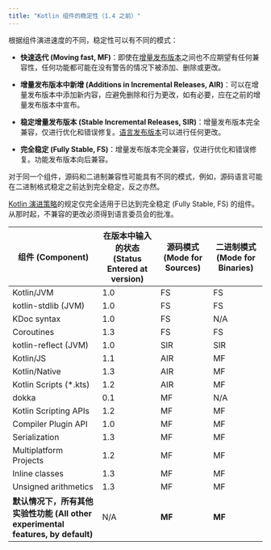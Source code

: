 ```yaml
---
title: "Kotlin 组件的稳定性（1.4 之前）"
---
```

<no-index/>

根据组件演进速度的不同，稳定性可以有不同的模式：

<a name="moving-fast"/>

*   **快速迭代 (Moving fast, MF)**：即使在[增量发布版本](kotlin-evolution-principles#language-and-tooling-releases)之间也不应期望有任何兼容性，任何功能都可能在没有警告的情况下被添加、删除或更改。

*   **增量发布版本中新增 (Additions in Incremental Releases, AIR)**：可以在增量发布版本中添加新内容，应避免删除和行为更改，如有必要，应在之前的增量发布版本中宣布。

*   **稳定增量发布版本 (Stable Incremental Releases, SIR)**：增量发布版本完全兼容，仅进行优化和错误修复。[语言发布版本](kotlin-evolution-principles#language-and-tooling-releases)可以进行任何更改。

<a name="fully-stable"/>

*   **完全稳定 (Fully Stable, FS)**：增量发布版本完全兼容，仅进行优化和错误修复。功能发布版本向后兼容。

对于同一个组件，源码和二进制兼容性可能具有不同的模式，例如，源码语言可能在二进制格式稳定之前达到完全稳定，反之亦然。

[Kotlin 演进策略](kotlin-evolution-principles)的规定仅完全适用于已达到完全稳定 (Fully Stable, FS) 的组件。从那时起，不兼容的更改必须得到语言委员会的批准。

|**组件 (Component)**|**在版本中输入的状态 (Status Entered at version)**|**源码模式 (Mode for Sources)**|**二进制模式 (Mode for Binaries)**|
| --- | --- | --- | --- |
Kotlin/JVM|1.0|FS|FS|
kotlin-stdlib (JVM)|1.0|FS|FS
KDoc syntax|1.0|FS|N/A
Coroutines|1.3|FS|FS
kotlin-reflect (JVM)|1.0|SIR|SIR
Kotlin/JS|1.1|AIR|MF
Kotlin/Native|1.3|AIR|MF
Kotlin Scripts (*.kts)|1.2|AIR|MF
dokka|0.1|MF|N/A
Kotlin Scripting APIs|1.2|MF|MF
Compiler Plugin API|1.0|MF|MF
Serialization|1.3|MF|MF
Multiplatform Projects|1.2|MF|MF
Inline classes|1.3|MF|MF
Unsigned arithmetics|1.3|MF|MF
**默认情况下，所有其他实验性功能 (All other experimental features, by default)**|N/A|**MF**|**MF**